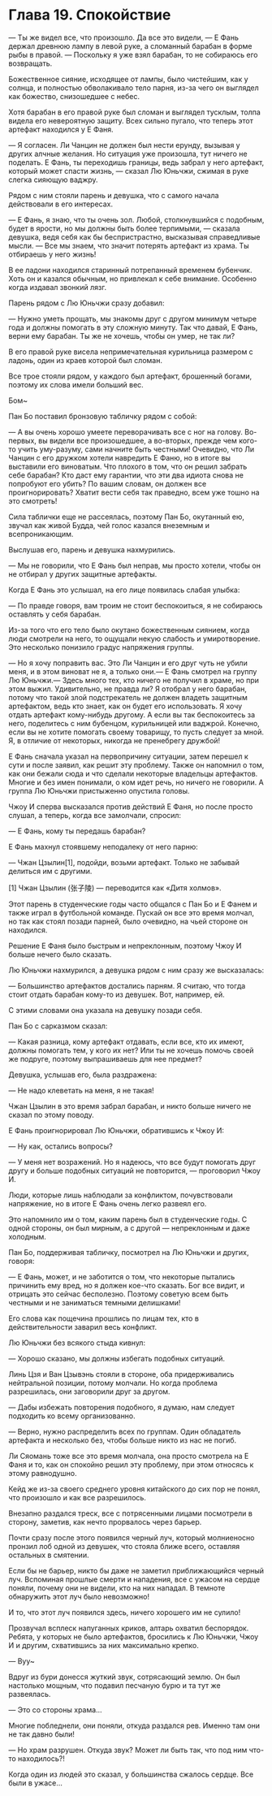 # Глава 19. Спокойствие


— Ты же видел все, что произошло. Да все это видели, — Е Фань держал древнюю лампу в левой руке, а сломанный барабан в форме рыбы в правой. — Поскольку я уже взял барабан, то не собираюсь его возвращать.

Божественное сияние, исходящее от лампы, было чистейшим, как у солнца, и полностью обволакивало тело парня, из-за чего он выглядел как божество, снизошедшее с небес.

Хотя барабан в его правой руке был сломан и выглядел тусклым, толпа видела его невероятную защиту. Всех сильно пугало, что теперь этот артефакт находился у Е Фаня.

— Я согласен. Ли Чанцин не должен был нести ерунду, вызывая у других алчные желания. Но ситуация уже произошла, тут ничего не поделать. Е Фань, ты переходишь границы, ведь забрал у него артефакт, который может спасти жизнь, — сказал Лю Юньчжи, сжимая в руке слегка сияющую ваджру.

Рядом с ним стояли парень и девушка, что с самого начала действовали в его интересах.

— Е Фань, я знаю, что ты очень зол. Любой, столкнувшийся с подобным, будет в ярости, но мы должны быть более терпимыми, — сказала девушка, ведя себя как бы беспристрастно, высказывая справедливые мысли. — Все мы знаем, что значит потерять артефакт из храма. Ты отбираешь у него жизнь!

В ее ладони находился старинный потрепанный временем бубенчик. Хоть он и казался обычным, но привлекал к себе внимание. Особенно когда издавал звонкий лязг.

Парень рядом с Лю Юньчжи сразу добавил: 

— Нужно уметь прощать, мы знакомы друг с другом минимум четыре года и должны помогать в эту сложную минуту. Так что давай, Е Фань, верни ему барабан. Ты же не хочешь, чтобы он умер, не так ли?

В его правой руке висела непримечательная курильница размером с ладонь, один из краев которой был сломан.

Все трое стояли рядом, у каждого был артефакт, брошенный богами, поэтому их слова имели больший вес.

Бом~

Пан Бо поставил бронзовую табличку рядом с собой: 

— А вы очень хорошо умеете переворачивать все с ног на голову. Во-первых, вы видели все произошедшее, а во-вторых, прежде чем кого-то учить уму-разуму, сами начните быть честными! Очевидно, что Ли Чанцин с его дружком хотели навредить Е Фаню, но в итоге вы выставили его виноватым. Что плохого в том, что он решил забрать себе барабан? Кто даст ему гарантии, что эти два идиота снова не попробуют его убить? По вашим словам, он должен все проигнорировать? Хватит вести себя так праведно, всем уже тошно на это смотреть!

Сила таблички еще не рассеялась, поэтому Пан Бо, окутанный ею, звучал как живой Будда, чей голос казался внеземным и всепроникающим.

Выслушав его, парень и девушка нахмурились.

— Мы не говорили, что Е Фань был неправ, мы просто хотели, чтобы он не отбирал у других защитные артефакты.

Когда Е Фань это услышал, на его лице появилась слабая улыбка: 

— По правде говоря, вам троим не стоит беспокоиться, я не собираюсь оставлять у себя барабан.

Из-за того что его тело было окутано божественным сиянием, когда люди смотрели на него, то ощущали некую слабость и умиротворение. Это несколько понизило градус напряжения группы.

— Но я хочу поправить вас. Это Ли Чанцин и его друг чуть не убили меня, и в этом виноват не я, а только они.— Е Фань смотрел на группу Лю Юньчжи.— Здесь много тех, кто ничего не получил в храме, но при этом выжил. Удивительно, не правда ли? Я отобрал у него барабан, потому что такой злой подстрекатель не должен владеть защитным артефактом, ведь кто знает, как он будет его использовать. Я хочу отдать артефакт кому-нибудь другому. А если вы так беспокоитесь за него, поделитесь с ним бубенцом, курильницей или ваджрой. Конечно, если вы не хотите помогать своему товарищу, то пусть следует за мной. Я, в отличие от некоторых, никогда не пренебрегу дружбой!

Е Фань сначала указал на первопричину ситуации, затем перешел к сути и после заявил, как решит эту проблему. Также он напомнил о том, как они бежали сюда и что сделали некоторые владельцы артефактов. Многие и без имен понимали, о ком идет речь, но ничего не говорили. А группа Лю Юньчжи пристыженно опустила головы.

Чжоу И сперва высказался против действий Е Фаня, но после просто слушал, а теперь, когда все замолчали, спросил: 

— Е Фань, кому ты передашь барабан?

Е Фань махнул стоявшему неподалеку от него парню: 

— Чжан Цзылин[1], подойди, возьми артефакт. Только не забывай делиться им с другими.

[1] Чжан Цзылин (张子陵) — переводится как «Дитя холмов».

Этот парень в студенческие годы часто общался с Пан Бо и Е Фанем и также играл в футбольной команде. Пускай он все это время молчал, но так как стоял позади парней, было очевидно, на чьей стороне он находился.

Решение Е Фаня было быстрым и непреклонным, поэтому Чжоу И больше нечего было сказать.

Лю Юньчжи нахмурился, а девушка рядом с ним сразу же высказалась: 

— Большинство артефактов достались парням. Я считаю, что тогда стоит отдать барабан кому-то из девушек. Вот, например, ей.

С этими словами она указала на девушку позади себя.

Пан Бо с сарказмом сказал: 

— Какая разница, кому артефакт отдавать, если все, кто их имеют, должны помогать тем, у кого их нет? Или ты не хочешь помочь своей же подруге, поэтому выпрашиваешь для нее предмет?

Девушка, услышав его, была раздражена: 

— Не надо клеветать на меня, я не такая!

Чжан Цзылин в это время забрал барабан, и никто больше ничего не сказал по этому поводу.

Е Фань проигнорировал Лю Юньчжи, обратившись к Чжоу И: 

— Ну как, остались вопросы?

— У меня нет возражений. Но я надеюсь, что все будут помогать друг другу и больше подобных ситуаций не повторится, — проговорил Чжоу И.

Люди, которые лишь наблюдали за конфликтом, почувствовали напряжение, но в итоге Е Фань очень легко развеял его.

Это напомнило им о том, каким парень был в студенческие годы. С одной стороны, он был мирным, а с другой — непреклонным и даже холодным.

Пан Бо, поддерживая табличку, посмотрел на Лю Юньчжи и других, говоря:

— Е Фань, может, и не заботится о том, что некоторые пытались причинить ему вред, но я должен кое-что сказать. Бог все видит, и отрицать это сейчас бесполезно. Поэтому советую всем быть честными и не заниматься темными делишками!

Его слова как пощечина прошлись по лицам тех, кто в действительности заварил весь конфликт.

Лю Юньчжи без всякого стыда кивнул: 

— Хорошо сказано, мы должны избегать подобных ситуаций.

Линь Цзя и Ван Цзывэнь стояли в стороне, оба придерживались нейтральной позиции, потому молчали. Но когда проблема разрешилась, они заговорили друг за другом.

— Дабы избежать повторения подобного, я думаю, нам следует подходить ко всему организованно.

— Верно, нужно распределить всех по группам. Один обладатель артефакта и несколько без, чтобы больше никто из нас не погиб.

Ли Сяомань тоже все это время молчала, она просто смотрела на Е Фаня и то, как он спокойно решил эту проблему, при этом относясь к этому равнодушно.

Кейд же из-за своего среднего уровня китайского до сих пор не понял, что произошло и как все разрешилось.

Внезапно раздался треск, все с потрясенными лицами посмотрели в сторону, заметив, как нечто прорвалось через барьер.

Почти сразу после этого появился черный луч, который молниеносно пронзил лоб одной из девушек, что стояла ближе всего, оставляя остальных в смятении.

Если бы не барьер, никто бы даже не заметил приближающийся черный луч. Вспоминая прошлые смерти и нападения, все с ужасом на сердце поняли, почему они не видели, кто на них нападал. В темноте обнаружить этот луч было невозможно!

И то, что этот луч появился здесь, ничего хорошего им не сулило!

Прозвучал всплеск напуганных криков, алтарь охватил беспорядок. Ребята, у которых не было артефактов, бросились к Лю Юньчжи, Чжоу И и другим, схватившись за них максимально крепко.

— Вуу~

Вдруг из бури донесся жуткий звук, сотрясающий землю. Он был настолько мощным, что подавил песчаную бурю и та тут же развеялась.

— Это со стороны храма…

Многие побледнели, они поняли, откуда раздался рев. Именно там они не так давно были!

— Но храм разрушен. Откуда звук? Может ли быть так, что под ним что-то находилось?!

Когда один из людей это сказал, у большинства сжалось сердце. Все были в ужасе…